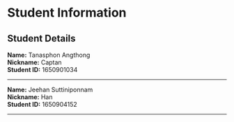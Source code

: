 # Student Information

## Student Details

**Name:** Tanasphon Angthong  
**Nickname:** Captan  
**Student ID:** 1650901034

---
**Name:** Jeehan Suttiniponnam  
**Nickname:** Han  
**Student ID:** 1650904152

---